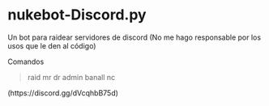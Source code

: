 # nukebot-Discord.py
Un bot para raidear servidores de discord
(No me hago responsable por los usos que le den al código)

Comandos

>raid
>mr
>dr
>admin
>banall
>nc

<entra al servidor de discord de galaxy>
(https://discord.gg/dVcqhbB75d)
